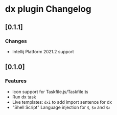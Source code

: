 <!-- Keep a Changelog guide -> https://keepachangelog.com -->

# dx plugin Changelog

## [0.1.1]
### Changes
- Intellij Platform 2021.2 support

## [0.1.0]
### Features
- Icon support for Taskfile.js/Taskfile.ts
- Run dx task
- Live templates: `dxi` to add import sentence for dx
- "Shell Script" Language injection for `$`, `$o` and `$a`
